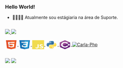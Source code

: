 ### Hello World!

- 👩🏽‍💻🌱  Atualmente sou estágiaria na área de Suporte.
  


##

<div>
 <a href="https://beacons.ai/carrlateixxeira">
 <img height="180cm" src="https://github-readme-stats.vercel.app/api?username=carrlateixxeira&show_icons=true&theme=cobalt"/>
 <img height="180cm" src="https://github-readme-stats.vercel.app/api/top-langs/?username=carrlateixxeira&layout=compact&theme=cobalt"/>
</div>

<div style=display: inline_block><br>
  <img align="center" alt="Carla-HTML" height="30" width="40" src="https://raw.githubusercontent.com/devicons/devicon/master/icons/html5/html5-original.svg">
  <img align="center" alt="Carla-CSS" height="30" width="40" src="https://raw.githubusercontent.com/devicons/devicon/master/icons/css3/css3-original.svg">
  <img align="center" alt="Rafa-Js" height="30" width="40" src="https://raw.githubusercontent.com/devicons/devicon/master/icons/javascript/javascript-plain.svg">
  <img align="center" alt="Carla-Python" height="30" width="40" src="https://raw.githubusercontent.com/devicons/devicon/master/icons/python/python-original.svg">
  <img align="center" alt="Carla-Csharp" height="30" width="40" src="https://raw.githubusercontent.com/devicons/devicon/master/icons/csharp/csharp-original.svg">
  <img align='center' alt="Carla-Php" height="30" width="50" src="https://cdn.jsdelivr.net/gh/devicons/devicon@latest/icons/php/php-original.svg">    
</div>

##

<div> 
  <a href="https://www.linkedin.com/in/carla-teixeira-771359146" target="_blank"><img src="https://img.shields.io/badge/-LinkedIn-%230077B5?style=for-the-badge&logo=linkedin&logoColor=white" target="_blank"></a>
  <a href = "mailto:carlateixxeira@gmail.com"><img src="https://img.shields.io/badge/-Gmail-%23333?style=for-the-badge&logo=gmail&logoColor=white" target="_blank"></a>
</div>


